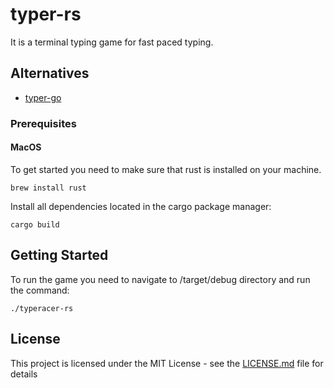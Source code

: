 # typer-rs

It is a terminal typing game for fast paced typing.

## Alternatives

- [typer-go](https://github.com/shilangyu/typer-go)

### Prerequisites

#### MacOS

To get started you need to make sure that rust is installed on your machine.

```
brew install rust
```

Install all dependencies located in the cargo package manager:

```
cargo build
```

## Getting Started

To run the game you need to navigate to /target/debug directory and run the command:

```
./typeracer-rs
```

## License

This project is licensed under the MIT License - see the [LICENSE.md](LICENSE.md) file for details
